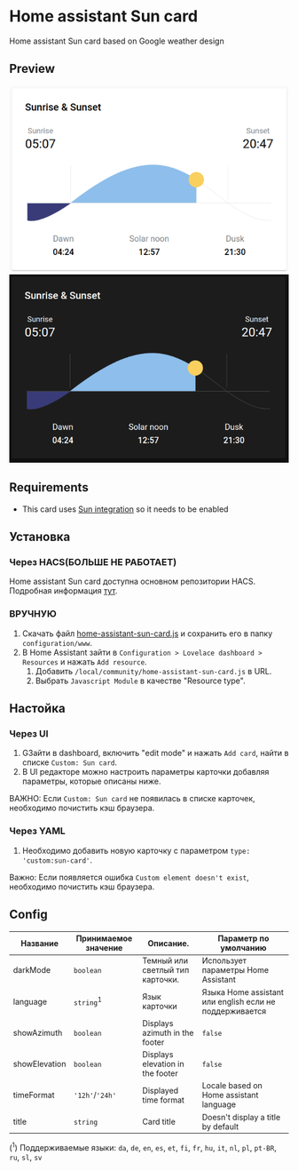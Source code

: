 # Home assistant Sun card
Home assistant Sun card based on Google weather design

## Preview
![Light mode preview](https://github.com/frenzydrive/sun-card/blob/main/preview/light.png?raw=true)
![Dark mode preview](https://github.com/frenzydrive/sun-card/blob/main/preview/dark.png?raw=true)

## Requirements
- This card uses [Sun integration](https://www.home-assistant.io/integrations/sun/) so it needs to be enabled

## Установка
### Через HACS(БОЛЬШЕ НЕ РАБОТАЕТ)
Home assistant Sun card доступна основном репозитории HACS. Подробная информация [тут](https://hacs.xyz/).

### ВРУЧНУЮ
1. Скачать файл [home-assistant-sun-card.js](https://github.com/frenzydrive/sun-card/releases/tag/v0.1.4) и сохранить его в папку `configuration/www`.
1. В Home Assistant зайти в `Configuration > Lovelace dashboard > Resources` и нажать `Add resource`.
    1. Добавить `/local/community/home-assistant-sun-card.js` в URL.
    1. Выбрать `Javascript Module` в качестве "Resource type".

## Настойка
### Через UI
1. GЗайти в dashboard, включить "edit mode" и нажать `Add card`, найти в списке `Custom: Sun card`.
1. В UI редакторе можно настроить параметры карточки добавляя параметры, которые описаны ниже.

ВАЖНО: Если `Custom: Sun card` не появилась в списке карточек, необходимо почистить кэш браузера.

### Через YAML
1. Необходимо добавить новую карточку с параметром `type: 'custom:sun-card'`.

Важно: Если появляется ошибка `Custom element doesn't exist`, необходимо почистить кэш браузера.

## Config
| Название      | Принимаемое значение | Описание.                            | Параметр по умолчанию                                   |
|---------------|----------------------|--------------------------------------|---------------------------------------------------------|
| darkMode      | `boolean`            | Темный или светлый тип карточки.     | Использует параметры Home Assistant                     |
| language      | `string`<sup>1</sup> | Язык карточки                        | Языка Home assistant или english если не поддерживается |
| showAzimuth   | `boolean`            | Displays azimuth in the footer       | `false`                                                 |
| showElevation | `boolean`            | Displays elevation in the footer     | `false`                                                 |
| timeFormat    | `'12h'`/`'24h'`      | Displayed time format                | Locale based on Home assistant language                 |
| title         | `string`             | Card title                           | Doesn't display a title by default                      |

(<sup>1</sup>) Поддерживаемые языки: `da`, `de`, `en`, `es`, `et`, `fi`, `fr`, `hu`, `it`, `nl`, `pl`, `pt-BR`, `ru`, `sl`, `sv`
